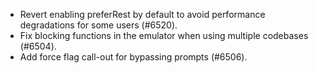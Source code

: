 - Revert enabling preferRest by default to avoid performance degradations for some users (#6520).
- Fix blocking functions in the emulator when using multiple codebases (#6504).
- Add force flag call-out for bypassing prompts (#6506).
